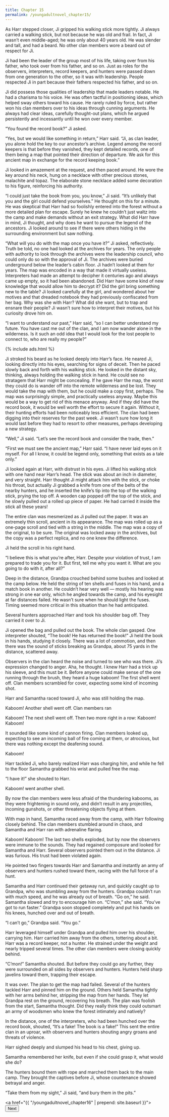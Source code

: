 ```yaml
---
title: Chapter 15
permalink: /youngadultnovel_chapter15/
---
```


As Harr stepped closer, Ji gripped his walking stick more tightly. Ji always carried a walking stick, but not because he was old and frail. In fact, Ji wasn’t even middle-aged; he was only about 40 years old. He was slender and tall, and had a beard. No other clan members wore a beard out of respect for Ji.

Ji had been the leader of the group most of his life, taking over from his father, who took over from his father, and so on. Just as roles for the observers, interpreters, record keepers, and hunters were passed down from one generation to the other, so it was with leadership. People respected Ji in part because their fathers respected his father, and so on.

Ji did possess those qualities of leadership that made leaders notable. He had a charisma to his voice. He was often tactful in positioning ideas, which helped sway others toward his cause. He rarely ruled by force, but rather won his clan members over to his ideas through cunning arguments. He always had clear ideas, carefully thought-out plans, which he argued persistently and incessantly until he won over every member.

“You found the record book?” Ji asked.

“Yes, but we would like something in return,” Harr said. “Ji, as clan leader, you alone hold the key to our ancestor’s archive. Legend among the record keepers is that before they vanished, they kept detailed records, one of them being a map that pointed their direction of departure. We ask for this ancient map in exchange for the record keeping book.”

Ji looked in amazement at the request, and then paced around. He wore the key around his neck, hung on a necklace with other precious stones, malachite and topaz. The elaborate stone necklace added some decoration to his figure, reinforcing his authority.

“I could just take the book from you, you know,” Ji said. “It’s unlikely that you and the girl could defend yourselves.” He thought on this for a minute. He was skeptical that Harr had so foolishly entered into the forest without a more detailed plan for escape. Surely he knew he couldn’t just waltz into the camp and make demands without an exit strategy. What did Harr have in mind, Ji thought, and why does he want to pursue the legend of the ancestors. Ji looked around to see if there were others hiding in the surrounding environment but saw nothing.

“What will you do with the map once you have it?” Ji asked, reflectively. Truth be told, no one had looked at the archives for years. The only people with authority to look through the archives were the leadership council, who could only do so with the approval of Ji. The archives were buried underground below the leader’s cabin floor. Ji hadn’t looked at them for years. The map was encoded in a way that made it virtually useless. Interpreters had made an attempt to decipher it centuries ago and always came up empty, so it had been abandoned. Did Harr have some kind of new knowledge that would allow him to decrypt it? Did the girl bring something new to the table? Ji looked carefully at the girl, and wondered about her motives and that dreaded notebook they had previously confiscated from her bag. Why was she with Harr? What did she want, but to trap and ensnare their people? Ji wasn’t sure how to interpret their motives, but his curiosity drove him on.

“I want to understand our past,” Harr said, “so I can better understand my future. You have cast me out of the clan, and I am now wander alone in the wilderness. Is it such an odd idea that I would look for the lost people to connect to, who are really my people?”

{% include ads.html %}

Ji stroked his beard as he looked deeply into Harr’s face. He neared Ji, looking directly into his eyes, searching for signs of deceit. Then he paced slowly back and forth with his walking stick. He looked in the distant sky, thinking, always holding the walking stick in hand. He could see no stratagem that Harr might be concealing. If he gave Harr the map, the worst they could do is wander off into the remote wilderness and be lost. They would take the map with them, but he could make a copy first, perhaps. The map was surprisingly simple, and practically useless anyway. Maybe this would be a way to get rid of this menace anyway. And if they did have the record book, it would be well worth the effort to secure it again. Without it, their hunting efforts had been noticeably less efficient. The clan had been digging into their reserves for the past week. Ji wasn’t sure how long it would last before they had to resort to other measures, perhaps developing a new strategy.

“Well,” Ji said. “Let’s see the record book and consider the trade, then.”

“First we must see the ancient map,” Harr said. “I have never laid eyes on it myself. For all I know, it could be legend only, something that exists as a tale only.”

Ji looked again at Harr, with distrust in his eyes. Ji lifted his walking stick with one hand near Harr’s head. The stick was about an inch in diameter, and very straight. Harr thought Ji might attack him with the stick, or choke his throat, but actually Ji grabbed a knife from one of the belts of the nearby hunters, and he inserted the knife’s tip into the top of the walking stick, prying the top off. A wooden cap popped off the top of the stick, and he slowly pulled out a rolled up piece of paper. He had carried it inside the stick all these years!

The entire clan was mesmerized as Ji pulled out the paper. It was an extremely thin scroll, ancient in its appearance. The map was rolled up as a one-page scroll and tied with a string in the middle. The map was a copy of the original, to be sure. The original was locked away in the archives, but the copy was a perfect replica, and no one knew the difference.

Ji held the scroll in his right hand.

“I believe this is what you’re after, Harr. Despite your violation of trust, I am prepared to trade you for it. But first, tell me why you want it. What are you going to do with it, after all?”

Deep in the distance, Grandpa crouched behind some bushes and looked at the camp below. He held the string of ten shells and fuses in his hand, and a match book in another. He couldn’t hear very well — mostly his hearing was strong in one ear only, which he angled towards the camp, and his eyesight at far distances failed. He wasn’t sure when he should light the fuses. Timing seemed more critical in this situation than he had anticipated.

Several hunters approached Harr and took his shoulder bag off. They carried it over to Ji.

Ji opened the bag and pulled out the book. The whole clan gasped. One interpreter shouted, “The book! He has returned the book!” Ji held the book in his hands, studying it closely. There was a lot of commotion, and then there was the sound of sticks breaking as Grandpa, about 75 yards in the distance, scattered away.

Observers in the clan heard the noise and turned to see who was there. Ji’s expression changed to anger. Aha, he thought. I knew Harr had a trick up his sleeve, and this must be it. Before anyone could make sense of the one running through the brush, they heard a huge kaboom! The first shell went off. Clan members scrambled for cover, expecting some kind of incoming shot.

Harr and Samantha raced toward Ji, who was still holding the map.

Kaboom! Another shell went off. Clan members ran

Kaboom! The next shell went off. Then two more right in a row: Kaboom! Kaboom!

It sounded like some kind of cannon firing. Clan members looked up, expecting to see an incoming ball of fire coming at them, or atrocious, but there was nothing except the deafening sound.

Kaboom!

Harr tackled Ji, who barely realized Harr was charging him, and while he fell to the floor Samantha grabbed his wrist and pulled free the map.

“I have it!” she shouted to Harr.

Kaboom! went another shell.

By now the clan members were less afraid of the thundering kabooms, as they were frightening in sound only, and didn’t result in any projectiles, incoming gunshots, or other threatening objects flying at them.

With map in hand, Samantha raced away from the camp, with Harr following closely behind. The clan members stumbled around in chaos, and Samantha and Harr ran with adrenaline flaring.

Kaboom! Kaboom! The last two shells exploded, but by now the observers were immune to the sounds. They had regained composure and looked for Samantha and Harr. Several observers pointed them out in the distance. Ji was furious. His trust had been violated again.

He pointed two fingers towards Harr and Samantha and instantly an army of observers and hunters rushed toward them, racing with the full force of a hunt.

Samantha and Harr continued their getaway run, and quickly caught up to Grandpa, who was stumbling away from the hunters. Grandpa couldn’t run with much speed, and he was already out of breath. “Go on,” he said. Samantha slowed and try to encourage him on. “C’mon,” she said. “You’ve got to run faster.” Grandpa soon stopped completely and put his hands on his knees, hunched over and out of breath.

“I can’t go,” Grandpa said. “You go.”

Harr leveraged himself under Grandpa and pulled him over his shoulder, carrying him. Harr carried him away from the others, tottering about a bit. Harr was a record keeper, not a hunter. He strained under the weight and nearly tripped several times. The other clan members were closing quickly behind.

“C’mon!” Samantha shouted. But before they could go any further, they were surrounded on all sides by observers and hunters. Hunters held sharp javelins toward them, trapping their escape.

It was over. The plan to get the map had failed. Several of the hunters tackled Harr and pinned him on the ground. Others held Samantha tightly with her arms behind her, stripping the map from her hands. They let Grandpa rest on the ground, recovering his breath. The plan was foolish from the start, Samantha thought. Did they really think they could outsmart an army of woodsmen who knew the forest intimately and natively?

In the distance, one of the interpreters, who had been hunched over the record book, shouted, “It’s a fake! The book is a fake!” This sent the entire clan in an uproar, with observers and hunters shouting angry groans and threats of violence.

Harr sighed deeply and slumped his head to his chest, giving up.

Samantha remembered her knife, but even if she could grasp it, what would she do?

The hunters bound them with rope and marched them back to the main camp. They brought the captives before Ji, whose countenance showed betrayal and anger.

“Take them from my sight,” Ji said, “and bury them in the pits.”

<a href="{{ "/youngadultnovel_chapter16" | prepend: site.baseurl }}"><button type="button" class="btn btn-warning">Next</button></a>
